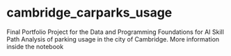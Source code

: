 # cambridge_carparks_usage
 Final Portfolio Project for the Data and Programming Foundations for AI Skill Path
 Analysis of parking usage in the city of Cambridge. More information inside the notebook
